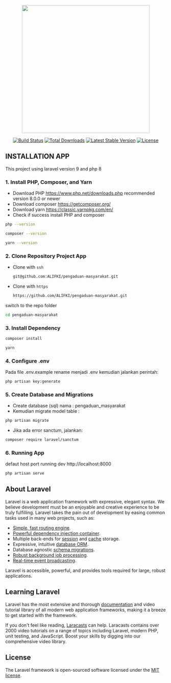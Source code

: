 <p align="center"><a href="https://laravel.com" target="_blank"><img src="https://raw.githubusercontent.com/laravel/art/master/logo-lockup/5%20SVG/2%20CMYK/1%20Full%20Color/laravel-logolockup-cmyk-red.svg" width="400"></a></p>

<p align="center">
<a href="https://travis-ci.org/laravel/framework"><img src="https://travis-ci.org/laravel/framework.svg" alt="Build Status"></a>
<a href="https://packagist.org/packages/laravel/framework"><img src="https://img.shields.io/packagist/dt/laravel/framework" alt="Total Downloads"></a>
<a href="https://packagist.org/packages/laravel/framework"><img src="https://img.shields.io/packagist/v/laravel/framework" alt="Latest Stable Version"></a>
<a href="https://packagist.org/packages/laravel/framework"><img src="https://img.shields.io/packagist/l/laravel/framework" alt="License"></a>
</p>


## INSTALLATION APP
<p>This project using laravel version 9 and php 8</p>

### 1. Install PHP, Composer, and Yarn
- Download PHP https://www.php.net/downloads.php recommended version 8.0.0 or newer
- Download composer https://getcomposer.org/
- Download yarn https://classic.yarnpkg.com/en/
- Check if success install PHP and composer
```sh
php --version
```
```sh
composer --version
```
```sh
yarn --version
```
### 2. Clone Repository Project App
- Clone with `ssh`
    ```sh
    git@github.com:ALIFKI/pengaduan-masyarakat.git
    ```
- Clone with `https`
    ```sh
    https://github.com/ALIFKI/pengaduan-masyarakat.git
    ```

switch to the repo folder
```sh
cd pengaduan-masyarakat
```
### 3. Install Dependency
```sh
composer install
```
```sh
yarn
```
### 4. Configure .env
Pada file .env.example rename menjadi .env kemudian jalankan perintah: 
```sh
php artisan key:generate
```
### 5. Create Database and Migrations
- Create database (sql) nama : pengaduan_masyarakat
- Kemudian migrate model table :
```sh
php artisan migrate
```

- Jika ada error sanctum, jalankan:
```sh
composer require laravel/sanctum
```
### 6. Running App
defaut host port running dev http://localhost:8000
```sh
php artisan serve
```

## About Laravel

Laravel is a web application framework with expressive, elegant syntax. We believe development must be an enjoyable and creative experience to be truly fulfilling. Laravel takes the pain out of development by easing common tasks used in many web projects, such as:

- [Simple, fast routing engine](https://laravel.com/docs/routing).
- [Powerful dependency injection container](https://laravel.com/docs/container).
- Multiple back-ends for [session](https://laravel.com/docs/session) and [cache](https://laravel.com/docs/cache) storage.
- Expressive, intuitive [database ORM](https://laravel.com/docs/eloquent).
- Database agnostic [schema migrations](https://laravel.com/docs/migrations).
- [Robust background job processing](https://laravel.com/docs/queues).
- [Real-time event broadcasting](https://laravel.com/docs/broadcasting).

Laravel is accessible, powerful, and provides tools required for large, robust applications.

## Learning Laravel

Laravel has the most extensive and thorough [documentation](https://laravel.com/docs) and video tutorial library of all modern web application frameworks, making it a breeze to get started with the framework.

If you don't feel like reading, [Laracasts](https://laracasts.com) can help. Laracasts contains over 2000 video tutorials on a range of topics including Laravel, modern PHP, unit testing, and JavaScript. Boost your skills by digging into our comprehensive video library.

## License

The Laravel framework is open-sourced software licensed under the [MIT license](https://opensource.org/licenses/MIT).
